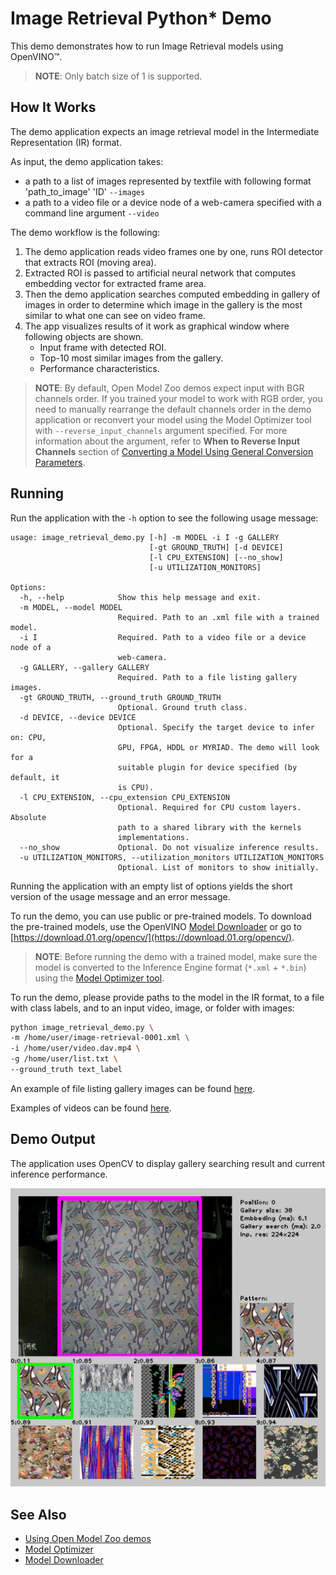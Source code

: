 # Image Retrieval Python* Demo

This demo demonstrates how to run Image Retrieval models using OpenVINO&trade;.

> **NOTE**: Only batch size of 1 is supported.

## How It Works

The demo application expects an image retrieval model in the Intermediate Representation (IR) format.

As input, the demo application takes:
* a path to a list of images represented by textfile with following format 'path_to_image' 'ID' `--images`
* a path to a video file or a device node of a web-camera specified with a command line argument `--video`

The demo workflow is the following:

1. The demo application reads video frames one by one, runs ROI detector that extracts ROI (moving area).
2. Extracted ROI is passed to artificial neural network that computes embedding vector for extracted frame area.
3. Then the demo application searches computed embedding in gallery of images in order to determine which image in the gallery is the most similar to what one can see on video frame.
4. The app visualizes results of it work as graphical window where following objects are shown.
    - Input frame with detected ROI.
    - Top-10 most similar images from the gallery.
    - Performance characteristics.

> **NOTE**: By default, Open Model Zoo demos expect input with BGR channels order. If you trained your model to work with RGB order, you need to manually rearrange the default channels order in the demo application or reconvert your model using the Model Optimizer tool with `--reverse_input_channels` argument specified. For more information about the argument, refer to **When to Reverse Input Channels** section of [Converting a Model Using General Conversion Parameters](https://docs.openvinotoolkit.org/latest/_docs_MO_DG_prepare_model_convert_model_Converting_Model_General.html).

## Running

Run the application with the `-h` option to see the following usage message:

```
usage: image_retrieval_demo.py [-h] -m MODEL -i I -g GALLERY
                               [-gt GROUND_TRUTH] [-d DEVICE]
                               [-l CPU_EXTENSION] [--no_show]
                               [-u UTILIZATION_MONITORS]

Options:
  -h, --help            Show this help message and exit.
  -m MODEL, --model MODEL
                        Required. Path to an .xml file with a trained model.
  -i I                  Required. Path to a video file or a device node of a
                        web-camera.
  -g GALLERY, --gallery GALLERY
                        Required. Path to a file listing gallery images.
  -gt GROUND_TRUTH, --ground_truth GROUND_TRUTH
                        Optional. Ground truth class.
  -d DEVICE, --device DEVICE
                        Optional. Specify the target device to infer on: CPU,
                        GPU, FPGA, HDDL or MYRIAD. The demo will look for a
                        suitable plugin for device specified (by default, it
                        is CPU).
  -l CPU_EXTENSION, --cpu_extension CPU_EXTENSION
                        Optional. Required for CPU custom layers. Absolute
                        path to a shared library with the kernels
                        implementations.
  --no_show             Optional. Do not visualize inference results.
  -u UTILIZATION_MONITORS, --utilization_monitors UTILIZATION_MONITORS
                        Optional. List of monitors to show initially.
```

Running the application with an empty list of options yields the short version of the usage message and an error message.

To run the demo, you can use public or pre-trained models. To download the pre-trained models, use the OpenVINO [Model Downloader](../../../tools/downloader/README.md) or go to [https://download.01.org/opencv/](https://download.01.org/opencv/).

> **NOTE**: Before running the demo with a trained model, make sure the model is converted to the Inference Engine format (`*.xml` + `*.bin`) using the [Model Optimizer tool](https://docs.openvinotoolkit.org/latest/_docs_MO_DG_Deep_Learning_Model_Optimizer_DevGuide.html).

To run the demo, please provide paths to the model in the IR format, to a file with class labels, and to an input video, image, or folder with images:
```bash
python image_retrieval_demo.py \
-m /home/user/image-retrieval-0001.xml \
-i /home/user/video.dav.mp4 \
-g /home/user/list.txt \
--ground_truth text_label
```

An example of file listing gallery images can be found [here](https://github.com/openvinotoolkit/training_extensions/blob/develop/tensorflow_toolkit/image_retrieval/data/gallery/gallery.txt).

Examples of videos can be found [here](https://github.com/19900531/test).

## Demo Output

The application uses OpenCV to display gallery searching result and current inference performance.

![](./image_retrieval_demo.jpg)

## See Also
* [Using Open Model Zoo demos](../../README.md)
* [Model Optimizer](https://docs.openvinotoolkit.org/latest/_docs_MO_DG_Deep_Learning_Model_Optimizer_DevGuide.html)
* [Model Downloader](../../../tools/downloader/README.md)
